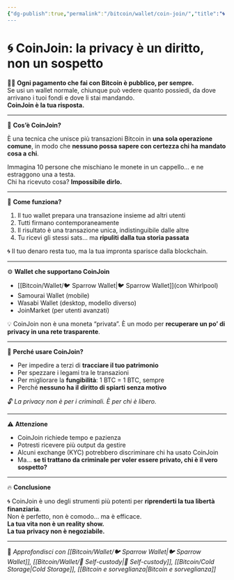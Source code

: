 ```yaml
---
{"dg-publish":true,"permalink":"/bitcoin/wallet/coin-join/","title":"🌀 CoinJoin: la privacy è un diritto, non un sospetto","tags":["Bitcoin","Privacy","CoinJoin","SelfCustody","SparrowWallet"]}
---
```



# 🌀 CoinJoin: la privacy è un diritto, non un sospetto

🕵️‍♂️ **Ogni pagamento che fai con Bitcoin è pubblico, per sempre.**  
Se usi un wallet normale, chiunque può vedere quanto possiedi, da dove arrivano i tuoi fondi e dove li stai mandando.  
**CoinJoin è la tua risposta.**

---

🔄 **Cos’è CoinJoin?**

È una tecnica che unisce più transazioni Bitcoin in **una sola operazione comune**, in modo che **nessuno possa sapere con certezza chi ha mandato cosa a chi**.

Immagina 10 persone che mischiano le monete in un cappello… e ne estraggono una a testa.  
Chi ha ricevuto cosa? **Impossibile dirlo.**

---

🔐 **Come funziona?**

1. Il tuo wallet prepara una transazione insieme ad altri utenti  
2. Tutti firmano contemporaneamente  
3. Il risultato è una transazione unica, indistinguibile dalle altre  
4. Tu ricevi gli stessi sats… ma **ripuliti dalla tua storia passata**

🌀 Il tuo denaro resta tuo, ma la tua impronta sparisce dalla blockchain.

---

⚙️ **Wallet che supportano CoinJoin**

- [[Bitcoin/Wallet/🐦 Sparrow Wallet\|🐦 Sparrow Wallet]](con Whirlpool)  
- Samourai Wallet (mobile)  
- Wasabi Wallet (desktop, modello diverso)  
- JoinMarket (per utenti avanzati)

💡 CoinJoin non è una moneta “privata”. È un modo per **recuperare un po’ di privacy in una rete trasparente**.

---

🧠 **Perché usare CoinJoin?**

- Per impedire a terzi di **tracciare il tuo patrimonio**  
- Per spezzare i legami tra le transazioni  
- Per migliorare la **fungibilità**: 1 BTC = 1 BTC, sempre  
- Perché **nessuno ha il diritto di spiarti senza motivo**

🔓 *La privacy non è per i criminali. È per chi è libero.*

---

⚠️ **Attenzione**

- CoinJoin richiede tempo e pazienza  
- Potresti ricevere più output da gestire  
- Alcuni exchange (KYC) potrebbero discriminare chi ha usato CoinJoin  
- Ma… **se ti trattano da criminale per voler essere privato, chi è il vero sospetto?**

---

🔥 **Conclusione**

🌀 CoinJoin è uno degli strumenti più potenti per **riprenderti la tua libertà finanziaria**.  
Non è perfetto, non è comodo… ma è efficace.  
**La tua vita non è un reality show.  
La tua privacy non è negoziabile.**

---

🔗 _Approfondisci con [[Bitcoin/Wallet/🐦 Sparrow Wallet\|🐦 Sparrow Wallet]], [[Bitcoin/Wallet/🔐 Self-custody\|🔐 Self-custody]], [[Bitcoin/Cold Storage\|Cold Storage]], [[Bitcoin e sorveglianza\|Bitcoin e sorveglianza]]_